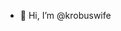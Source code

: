 - 👋 Hi, I’m @krobuswife

<!---
krobuswife/krobuswife is a ✨ special ✨ repository because its `README.md` (this file) appears on your GitHub profile.
You can click the Preview link to take a look at your changes.
--->
